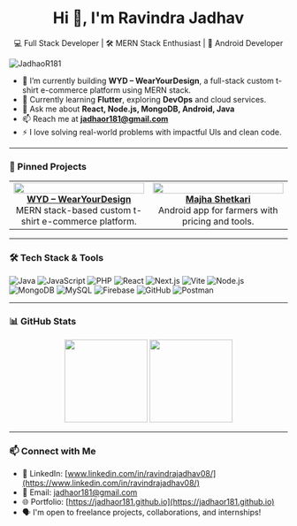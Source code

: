 
<h1 align="center">Hi 👋, I'm Ravindra Jadhav</h1>
<p align="center">
  💻 Full Stack Developer | 🛠 MERN Stack Enthusiast | 📱 Android Developer  
</p>

<p align="left">
  <img src="https://komarev.com/ghpvc/?username=JadhaoR181&label=Profile%20views&color=0e75b6&style=flat" alt="JadhaoR181" />
</p>

- 🔭 I’m currently building **WYD – WearYourDesign**, a full-stack custom t-shirt e-commerce platform using MERN stack.
- 🌱 Currently learning **Flutter**, exploring **DevOps** and cloud services.
- 💬 Ask me about **React, Node.js, MongoDB, Android, Java**
- 📫 Reach me at **jadhaor181@gmail.com**
- ⚡ I love solving real-world problems with impactful UIs and clean code.

---

### 📌 Pinned Projects

<table>
  <tr>
    <td align="center" width="50%">
      <a href="https://github.com/JadhaoR181/WYD-WearYourDesignMain">
        <img src="https://github.com/JadhaoR181/WYD-WearYourDesignMain/raw/main/public/preview.png" width="100%" />
        <br />
        <strong>WYD – WearYourDesign</strong>
      </a>
      <br />MERN stack-based custom t-shirt e-commerce platform.
    </td>
    <td align="center" width="50%">
      <a href="https://github.com/JadhaoR181/Majha-Shetkari">
        <img src="https://github.com/JadhaoR181/Majha-Shetkari/raw/main/assets/screenshots/app-splash.png" width="100%" />
        <br />
        <strong>Majha Shetkari</strong>
      </a>
      <br />Android app for farmers with pricing and tools.
    </td>
<!--     <td align="center" width="33%">
      <a href="https://github.com/JadhaoR181/Ecomm-Admin-Panel">
        <img src="https://github.com/JadhaoR181/Ecomm-Admin-Panel/raw/main/public/admin-preview.png" width="100%" />
        <br />
        <strong>Admin Panel</strong>
      </a>
      <br />React + Node.js Admin Dashboard with CRUD and charts.
    </td> -->
  </tr>
</table>

---

### 🛠️ Tech Stack & Tools

![Java](https://img.shields.io/badge/Java-ED8B00?style=for-the-badge&logo=java&logoColor=white)
![JavaScript](https://img.shields.io/badge/JavaScript-F7DF1E?style=for-the-badge&logo=javascript&logoColor=black)
![PHP](https://img.shields.io/badge/PHP-777BB4?style=for-the-badge&logo=php&logoColor=white)
![React](https://img.shields.io/badge/React-20232A?style=for-the-badge&logo=react&logoColor=61DAFB)
![Next.js](https://img.shields.io/badge/Next.js-000000?style=for-the-badge&logo=nextdotjs&logoColor=white)
![Vite](https://img.shields.io/badge/Vite-646CFF?style=for-the-badge&logo=vite&logoColor=white)
![Node.js](https://img.shields.io/badge/Node.js-339933?style=for-the-badge&logo=nodedotjs&logoColor=white)
![MongoDB](https://img.shields.io/badge/MongoDB-4EA94B?style=for-the-badge&logo=mongodb&logoColor=white)
![MySQL](https://img.shields.io/badge/MySQL-00758F?style=for-the-badge&logo=mysql&logoColor=white)
![Firebase](https://img.shields.io/badge/Firebase-ffca28?style=for-the-badge&logo=firebase&logoColor=black)
![GitHub](https://img.shields.io/badge/GitHub-100000?style=for-the-badge&logo=github&logoColor=white)
![Postman](https://img.shields.io/badge/Postman-FF6C37?style=for-the-badge&logo=postman&logoColor=white)

---

### 📊 GitHub Stats

<p align="center">
  <img src="https://github-readme-stats.vercel.app/api?username=JadhaoR181&show_icons=true&theme=github_dark" height="150" />
  <img src="https://github-readme-stats.vercel.app/api/top-langs?username=JadhaoR181&layout=compact&theme=dark" height="150" />
</p>

---

### 📫 Connect with Me

- 💼 LinkedIn: [www.linkedin.com/in/ravindrajadhav08/](https://www.linkedin.com/in/ravindrajadhav08/)
- 📧 Email: [jadhaor181@gmail.com](mailto:jadhaor181@gmail.com)
- 🌐 Portfolio: [https://jadhaor181.github.io](https://jadhaor181.github.io)
- 🗣️ I'm open to freelance projects, collaborations, and internships!
